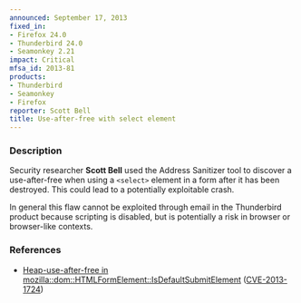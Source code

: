 ```yaml
---
announced: September 17, 2013
fixed_in:
- Firefox 24.0
- Thunderbird 24.0
- Seamonkey 2.21
impact: Critical
mfsa_id: 2013-81
products:
- Thunderbird
- Seamonkey
- Firefox
reporter: Scott Bell
title: Use-after-free with select element
---
```


<h3>Description</h3>

<p>Security researcher <strong>Scott Bell</strong> used the Address Sanitizer
tool to discover a use-after-free when using a <code>&lt;select&gt;</code>
element in a form after it has been destroyed. This could lead to a potentially
exploitable crash.
</p>

<p class="note">In general this flaw cannot be exploited through email in the
Thunderbird product because scripting is disabled, but is potentially a risk in
browser or browser-like contexts.</p>


<h3>References</h3>

<ul>
  <li><a href="https://bugzilla.mozilla.org/show_bug.cgi?id=894137">
       Heap-use-after-free in
mozilla::dom::HTMLFormElement::IsDefaultSubmitElement</a> (<a href="http://cve.mitre.org/cgi-bin/cvename.cgi?name=CVE-2013-1724" class="ex-ref">CVE-2013-1724</a>)</li>
</ul>



